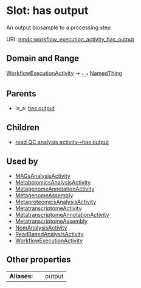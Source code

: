 
# Slot: has output


An output biosample to a processing step

URI: [nmdc:workflow_execution_activity_has_output](https://microbiomedata/meta/workflow_execution_activity_has_output)


## Domain and Range

[WorkflowExecutionActivity](WorkflowExecutionActivity.md) &#8594;  <sub>1..\*</sub> [NamedThing](NamedThing.md)

## Parents

 *  is_a: [has output](has_output.md)

## Children

 *  [read QC analysis activity➞has output](read_QC_analysis_activity_has_output.md)

## Used by

 * [MAGsAnalysisActivity](MAGsAnalysisActivity.md)
 * [MetabolomicsAnalysisActivity](MetabolomicsAnalysisActivity.md)
 * [MetagenomeAnnotationActivity](MetagenomeAnnotationActivity.md)
 * [MetagenomeAssembly](MetagenomeAssembly.md)
 * [MetaproteomicsAnalysisActivity](MetaproteomicsAnalysisActivity.md)
 * [MetatranscriptomeActivity](MetatranscriptomeActivity.md)
 * [MetatranscriptomeAnnotationActivity](MetatranscriptomeAnnotationActivity.md)
 * [MetatranscriptomeAssembly](MetatranscriptomeAssembly.md)
 * [NomAnalysisActivity](NomAnalysisActivity.md)
 * [ReadBasedAnalysisActivity](ReadBasedAnalysisActivity.md)
 * [WorkflowExecutionActivity](WorkflowExecutionActivity.md)

## Other properties

|  |  |  |
| --- | --- | --- |
| **Aliases:** | | output |

